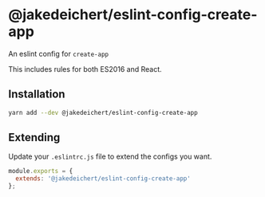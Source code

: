 # @jakedeichert/eslint-config-create-app

An eslint config for `create-app`

This includes rules for both ES2016 and React.


## Installation

~~~sh
yarn add --dev @jakedeichert/eslint-config-create-app
~~~

## Extending

Update your `.eslintrc.js` file to extend the configs you want.

~~~js
module.exports = {
  extends: '@jakedeichert/eslint-config-create-app'
};
~~~
